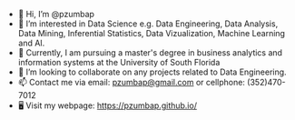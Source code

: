 - 👋 Hi, I’m @pzumbap
- 👀 I’m interested in Data Science e.g. Data Engineering, Data Analysis, Data Mining, Inferential Statistics, Data Vizualization, Machine Learning and AI. 
- 🌱 Currently, I am pursuing a master's degree in business analytics and information systems at the University of South Florida
- 💞️ I’m looking to collaborate on any projects related to Data Engineering.
- 📫 Contact me via email: pzumbap@gmail.com or cellphone: (352)470-7012
- 🖥 Visit my webpage: https://pzumbap.github.io/

<!---
pzumbap/pzumbap is a ✨ special ✨ repository because its `README.md` (this file) appears on your GitHub profile.
You can click the Preview link to take a look at your changes.
--->
